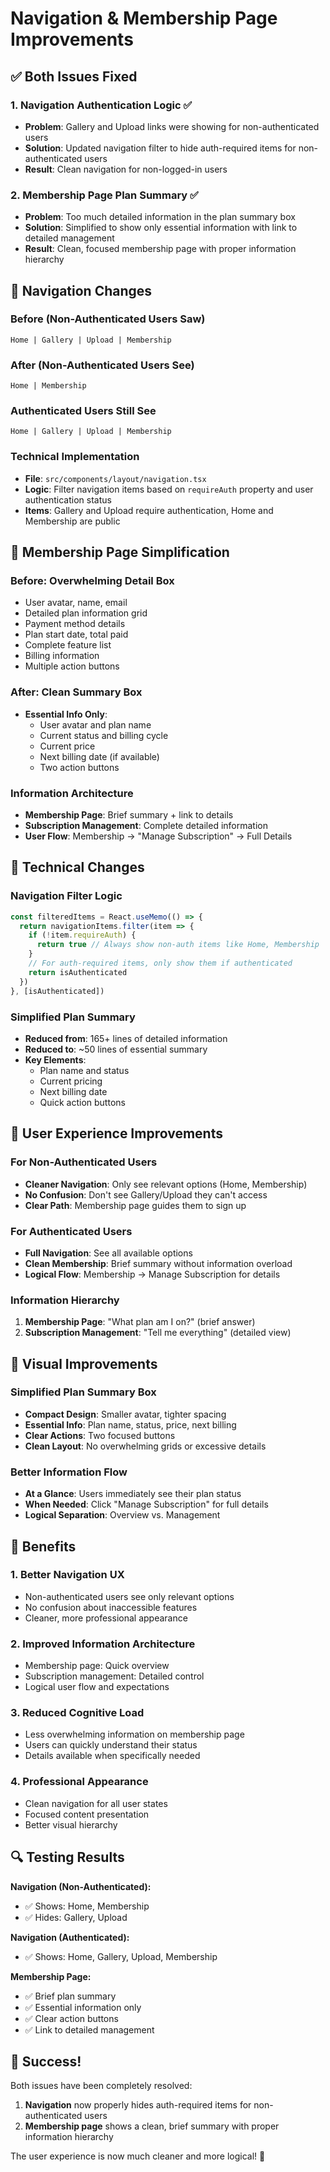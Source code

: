 # Navigation & Membership Page Improvements

## ✅ **Both Issues Fixed**

### **1. Navigation Authentication Logic** ✅

- **Problem**: Gallery and Upload links were showing for non-authenticated users
- **Solution**: Updated navigation filter to hide auth-required items for non-authenticated users
- **Result**: Clean navigation for non-logged-in users

### **2. Membership Page Plan Summary** ✅

- **Problem**: Too much detailed information in the plan summary box
- **Solution**: Simplified to show only essential information with link to detailed management
- **Result**: Clean, focused membership page with proper information hierarchy

## 🎯 **Navigation Changes**

### **Before (Non-Authenticated Users Saw)**

```
Home | Gallery | Upload | Membership
```

### **After (Non-Authenticated Users See)**

```
Home | Membership
```

### **Authenticated Users Still See**

```
Home | Gallery | Upload | Membership
```

### **Technical Implementation**

- **File**: `src/components/layout/navigation.tsx`
- **Logic**: Filter navigation items based on `requireAuth` property and user authentication status
- **Items**: Gallery and Upload require authentication, Home and Membership are public

## 🎨 **Membership Page Simplification**

### **Before: Overwhelming Detail Box**

- User avatar, name, email
- Detailed plan information grid
- Payment method details
- Plan start date, total paid
- Complete feature list
- Billing information
- Multiple action buttons

### **After: Clean Summary Box**

- **Essential Info Only**:
  - User avatar and plan name
  - Current status and billing cycle
  - Current price
  - Next billing date (if available)
  - Two action buttons

### **Information Architecture**

- **Membership Page**: Brief summary + link to details
- **Subscription Management**: Complete detailed information
- **User Flow**: Membership → "Manage Subscription" → Full Details

## 🔧 **Technical Changes**

### **Navigation Filter Logic**

```typescript
const filteredItems = React.useMemo(() => {
  return navigationItems.filter(item => {
    if (!item.requireAuth) {
      return true // Always show non-auth items like Home, Membership
    }
    // For auth-required items, only show them if authenticated
    return isAuthenticated
  })
}, [isAuthenticated])
```

### **Simplified Plan Summary**

- **Reduced from**: 165+ lines of detailed information
- **Reduced to**: ~50 lines of essential summary
- **Key Elements**:
  - Plan name and status
  - Current pricing
  - Next billing date
  - Quick action buttons

## 🎯 **User Experience Improvements**

### **For Non-Authenticated Users**

- **Cleaner Navigation**: Only see relevant options (Home, Membership)
- **No Confusion**: Don't see Gallery/Upload they can't access
- **Clear Path**: Membership page guides them to sign up

### **For Authenticated Users**

- **Full Navigation**: See all available options
- **Clean Membership**: Brief summary without information overload
- **Logical Flow**: Membership → Manage Subscription for details

### **Information Hierarchy**

1. **Membership Page**: "What plan am I on?" (brief answer)
2. **Subscription Management**: "Tell me everything" (detailed view)

## 📱 **Visual Improvements**

### **Simplified Plan Summary Box**

- **Compact Design**: Smaller avatar, tighter spacing
- **Essential Info**: Plan name, status, price, next billing
- **Clear Actions**: Two focused buttons
- **Clean Layout**: No overwhelming grids or excessive details

### **Better Information Flow**

- **At a Glance**: Users immediately see their plan status
- **When Needed**: Click "Manage Subscription" for full details
- **Logical Separation**: Overview vs. Management

## 🚀 **Benefits**

### **1. Better Navigation UX**

- Non-authenticated users see only relevant options
- No confusion about inaccessible features
- Cleaner, more professional appearance

### **2. Improved Information Architecture**

- Membership page: Quick overview
- Subscription management: Detailed control
- Logical user flow and expectations

### **3. Reduced Cognitive Load**

- Less overwhelming information on membership page
- Users can quickly understand their status
- Details available when specifically needed

### **4. Professional Appearance**

- Clean navigation for all user states
- Focused content presentation
- Better visual hierarchy

## 🔍 **Testing Results**

**Navigation (Non-Authenticated):**

- ✅ Shows: Home, Membership
- ✅ Hides: Gallery, Upload

**Navigation (Authenticated):**

- ✅ Shows: Home, Gallery, Upload, Membership

**Membership Page:**

- ✅ Brief plan summary
- ✅ Essential information only
- ✅ Clear action buttons
- ✅ Link to detailed management

## 🎉 **Success!**

Both issues have been completely resolved:

1. **Navigation** now properly hides auth-required items for non-authenticated users
2. **Membership page** shows a clean, brief summary with proper information hierarchy

The user experience is now much cleaner and more logical! 🚀
